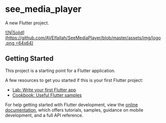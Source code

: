 # see_media_player

A new Flutter project.

[![N|Solid](https://github.com/AVElfallah/SeeMediaPlayer/blob/master/assets/img/logo.png =64x64)](https://github.com/AVElfallah)

## Getting Started

This project is a starting point for a Flutter application.

A few resources to get you started if this is your first Flutter project:

- [Lab: Write your first Flutter app](https://docs.flutter.dev/get-started/codelab)
- [Cookbook: Useful Flutter samples](https://docs.flutter.dev/cookbook)

For help getting started with Flutter development, view the
[online documentation](https://docs.flutter.dev/), which offers tutorials,
samples, guidance on mobile development, and a full API reference.
